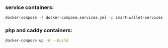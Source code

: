 ### service containers:
```bash
docker-compose -f docker-compose.services.yml -p smart-wallet-services up -d
```

### php and caddy containers:
```bash
docker-compose up -d --build
```

